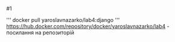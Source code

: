 #1

'''
docker pull yaroslavnazarko/lab4:django
'''
https://hub.docker.com/repository/docker/yaroslavnazarko/lab4 - посилання на репозиторій
